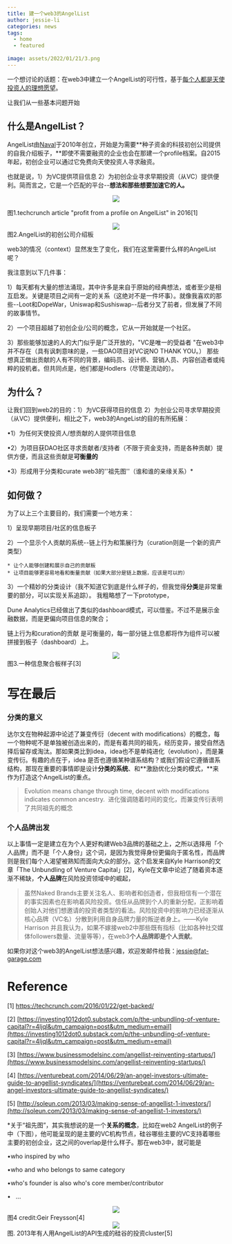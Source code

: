```yaml
---
title: 建一个web3的AngelList
author: jessie-li
categories: news
tags:
  - home
  - featured
 
image: assets/2022/01/21/3.png
---
```

一个想讨论的话题：在web3中建立一个AngelList的可行性，基于[每个人都是天使投资人的理想愿望](http://mp.weixin.qq.com/s?__biz=MzU5NjQxNzQ3Mw==&mid=2247485715&idx=1&sn=3f22d58f255469bc3dd4762a5678e7bd&chksm=fe6247bdc915ceab7435429d8056a41e905d3eb3e8ff6771f7ba77c0af3175dfe03cc0c84c14&scene=21#wechat_redirect)。

让我们从一些基本问题开始

## 什么是AngelList？

AngelList由[Naval](http://mp.weixin.qq.com/s?__biz=MzU5NjQxNzQ3Mw==&mid=2247483924&idx=1&sn=3f748c8437323f43af38773738df7640&chksm=fe624cbac915c5accf5b01fd3cef903bb54a22ecdc9799eb74e84fa427a8df49ee71e4becbc2&scene=21#wechat_redirect)于2010年创立，开始是为需要**种子资金的科技初创公司提供的自我介绍板子，**即使不需要融资的企业也会在那建一个profile档案。自2015年起，初创企业可以通过它免费向天使投资人寻求融资。

也就是说，1）为VC提供项目信息 2）为初创企业寻求早期投资（从VC）提供便利。简而言之，它是一个匹配的平台--**想法和那些想要加速它的人。**

<div align=center><img src="/assets/2022/01/21/2.png"/></div>

图1.techcrunch article "profit from a profile on AngelList" in 2016[1]

<div align=center><img src="/assets/2022/01/21/3.png"/></div>
图2.AngelList的初创公司介绍板

web3的情况（context）显然发生了变化，我们在这里需要什么样的AngelList呢？

我注意到以下几件事：

1）每天都有大量的想法涌现，其中许多是来自于原始的经典想法，或者至少是相互启发。关键是项目之间有一定的关系（这绝对不是一件坏事）。就像我喜欢的那些--Loot和DopeWar，Uniswap和Sushiswap--后者分叉了前者，但发展了不同的故事情节。

2）一个项目超越了初创企业/公司的概念，它从一开始就是一个社区。

3）那些能够加速的人的大门似乎是广泛开放的，"VC是唯一的受益者 "在web3中并不存在（具有讽刺意味的是，一些DAO项目对VC说NO THANK YOU。） 那些想真正做出贡献的人有不同的背景，编码员、设计师、营销人员、内容创造者或纯粹的投机者。但共同点是，他们都是Hodlers（尽管是流动的）。

## 为什么？

让我们回到web2的目的：1）为VC获得项目的信息 2）为创业公司寻求早期投资（从VC）提供便利，相比之下，web3的AngeList的目的有所拓展：

•1）为任何天使投资人/想贡献的人提供项目信息

•2）为项目获DAO社区寻求贡献者/支持者（不限于资金支持，而是各种贡献）提供方便，而且这些贡献是**可衡量的**

•3）形成用于分类和curate web3的''祖先图''（谁和谁的亲缘关系）*

## 如何做？

为了以上三个主要目的，我们需要一个地方来：

1）呈现早期项目/社区的信息板子

2）一个显示个人贡献的系统--链上行为和策展行为（curation则是一个新的资产类型）

```plain
* 让个人能够创建和展示自己的贡献板
* 让项目能够更容易地看和衡量贡献（如果大部分是链上数据，应该是可以的）
```
3）一个精妙的分类设计（我不知道它到底是什么样子的，但我觉得**分类**是非常重要的部分，可以实现关系追踪）。
我粗略想了一下prototype，

Dune Analytics已经做出了类似的dashboard模式，可以借鉴。不过不是展示金融数据，而是更偏向项目信息的聚合；

链上行为和curation的贡献 是可衡量的，每一部分链上信息都将作为组件可以被拼接到板子（dashboard）上。

<div align=center><img src="/assets/2022/01/21/4.png"/></div>
图3.一种信息聚合板样子[3]

# 写在最后

### **分类**的意义

达尔文在物种起源中论述了兼变传衍（decent with modifications）的概念，每一个物种呢不是单独被创造出来的，而是有着共同的祖先，经历变异，接受自然选择后留存或淘汰。那如果类比到idea，idea也不是单纯进化（evolution），而是兼变传衍。有趣的点在于，idea 是否也遵循某种谱系结构？或我们假设它遵循谱系结构，那现在重要的事情即是设计**分类的系统**、和**激励优化分类的模式，**来作为打造这个AngelList的重点。

>Evolution means change through time, decent with modifications indicates common ancestry. 
>进化强调随着时间的变化，而兼变传衍表明了共同祖先的概念
### 个人品牌出发

以上事情一定是建立在为个人更好构建Web3品牌的基础之上，之所以选择用「个人品牌」而不是「个人身份」这个词，是因为我觉得身份更偏向于匿名性，而品牌则是我们每个人渴望被熟知而面向大众的部分。这个启发来自Kyle Harrison的文章「The Unbundling of Venture Capital」[2]，Kyle在文章中论述了随着资本逐渐不稀缺，**个人品牌**在风险投资领域中的崛起，

>虽然Naked Brands主要关注名人、影响者和创造者，但我相信有一个潜在的事实因素也在影响着风险投资。信任从品牌到个人的重新分配，正影响着创始人对他们想邀请的投资者类型的看法。风险投资中的影响力已经逐渐从核心品牌（VC名）分散到利用自身品牌力量的叛逆者身上。——Kyle Harrison
并且我认为，如果不嫁接web2中那些既有指标（比如各种社交媒体followers数量、流量等等），在web3**个人品牌即是个人贡献**。

如果你对这个web3的AngelList想法感兴趣，欢迎发邮件给我：jessie@fat-garage.com

# Reference

[1] https://techcrunch.com/2016/01/22/get-backed/

[2] [https://investing1012dot0.substack.com/p/the-unbundling-of-venture-capital?r=4ljql&utm_campaign=post&utm_medium=email](https://investing1012dot0.substack.com/p/the-unbundling-of-venture-capital?r=4ljql&utm_campaign=post&utm_medium=email)

[3] [https://www.businessmodelsinc.com/angellist-reinventing-startups/](https://www.businessmodelsinc.com/angellist-reinventing-startups/)

[4] [https://venturebeat.com/2014/06/29/an-angel-investors-ultimate-guide-to-angellist-syndicates/](https://venturebeat.com/2014/06/29/an-angel-investors-ultimate-guide-to-angellist-syndicates/)

[5] [http://soleun.com/2013/03/making-sense-of-angellist-1-investors/](http://soleun.com/2013/03/making-sense-of-angellist-1-investors/)

*关于“祖先图”，其实我想说的是一个**关系的概念**，比如在web2 AngelList的例子中（下图），他可能呈现的是主要的VC机构节点，硅谷哪些主要的VC支持着哪些主要的初创企业，这之间的overlap是什么样子。那在web3中，就可能是

•who inspired by who

•who and who belongs to same category

•who's founder is also who's core member/contributor

•   ...


<div align=center><img src="/assets/2022/01/21/5.png"/></div>
图4 credit:Geir Freysson[4]


<div align=center><img src="/assets/2022/01/21/6.png"/></div>
图. 2013年有人用AngelList的API生成的硅谷的投资cluster[5]

 

